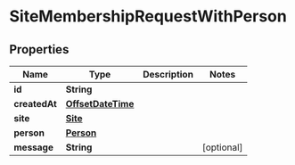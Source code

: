 # SiteMembershipRequestWithPerson

## Properties
Name | Type | Description | Notes
------------ | ------------- | ------------- | -------------
**id** | **String** |  | 
**createdAt** | [**OffsetDateTime**](OffsetDateTime.md) |  | 
**site** | [**Site**](Site.md) |  | 
**person** | [**Person**](Person.md) |  | 
**message** | **String** |  |  [optional]
